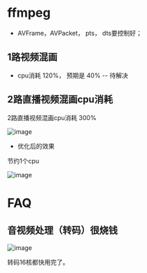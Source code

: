 # ffmpeg

* AVFrame，AVPacket， pts， dts要控制好；

## 1路视频混画

* cpu消耗 120%，  预期是 40%  -- 待解决
  

## 2路直播视频混画cpu消耗

2路直播视频混画cpu消耗 300%

![image](https://github.com/user-attachments/assets/40de3689-ec6d-41b2-967f-612d209ddfcd)

* 优化后的效果

节约1个cpu

![image](https://github.com/user-attachments/assets/ec7814ed-adaa-4733-a0c7-c7d21aedbd64)

# FAQ

## 音视频处理（转码）很烧钱

![image](https://github.com/user-attachments/assets/0337b615-8467-40ce-82b6-6debeb5d3ef8)

转码16核都快用完了。
